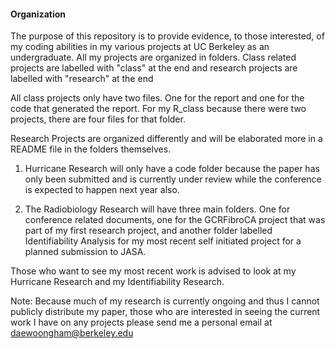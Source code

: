 #### Organization
The purpose of this repository is to provide evidence, to those interested, of my coding abilities in my various projects at UC Berkeley as an undergraduate. All my projects are organized in folders. Class related projects are labelled with "class" at the end and research projects are labelled with "research" at the end

All class projects only have two files. One for the report and one for the code that generated the report. For my R_class because there were two projects, there are four files for that folder.

Research Projects are organized differently and will be elaborated more in a README file in the folders themselves.
1) Hurricane Research will only have a code folder because the paper has only been submitted and is currently under review while the conference is expected to happen next year also.

2) The Radiobiology Research will have three main folders. One for conference related documents, one for the GCRFibroCA project that was part of my first research project, and another folder labelled Identifiability Analysis for my most recent self initiated project for a planned submission to JASA.

Those who want to see my most recent work is advised to look at my Hurricane Research and my Identifiability Research.

Note: Because much of my research is currently ongoing and thus I cannot publicly distribute my paper, those who are interested in seeing the current work I have on any projects please send me a personal email at daewoongham@berkeley.edu
